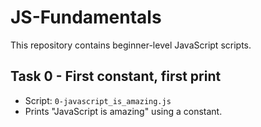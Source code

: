 # JS-Fundamentals

This repository contains beginner-level JavaScript scripts.

## Task 0 - First constant, first print
- Script: `0-javascript_is_amazing.js`
- Prints "JavaScript is amazing" using a constant.
